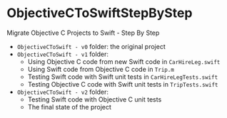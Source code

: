 # ObjectiveCToSwiftStepByStep
Migrate Objective C Projects to Swift - Step By Step

* `ObjectiveCToSwift - v0` folder: the original project
* `ObjectiveCToSwift - v1` folder:
   *   Using Objective C code from new Swift code in `CarHireLeg.swift`
   *   Using Swift code from Objective C code in `Trip.m`
   *   Testing Swift code with Swift unit tests in `CarHireLegTests.swift`
   *   Testing Objective C code with Swift unit tests in `TripTests.swift`
* `ObjectiveCToSwift - v2` folder: 
   * Testing Swift code with Objective C unit tests
   * The final state of the project
